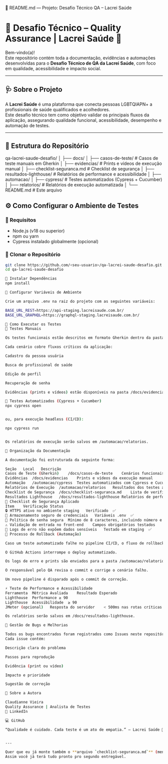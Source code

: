 🧾 README.md — Projeto: Desafio Técnico QA – Lacrei Saúde
# 🧪 Desafio Técnico – Quality Assurance | Lacrei Saúde 🌈

Bem-vindo(a)!  
Este repositório contém toda a documentação, evidências e automações desenvolvidas para o **Desafio Técnico de QA da Lacrei Saúde**, com foco em qualidade, acessibilidade e impacto social.

---

## 🩺 Sobre o Projeto

A **Lacrei Saúde** é uma plataforma que conecta pessoas LGBTQIAPN+ a profissionais de saúde qualificados e acolhedores.  
Este desafio técnico tem como objetivo validar os principais fluxos da aplicação, assegurando qualidade funcional, acessibilidade, desempenho e automação de testes.

---

## 🧭 Estrutura do Repositório



qa-lacrei-saude-desafio/
│
├── docs/
│ ├── casos-de-teste/ # Casos de teste manuais em Gherkin
│ ├── evidencias/ # Prints e vídeos de execução manual
│ ├── checklist-seguranca.md # Checklist de segurança
│ ├── resultados-lighthouse/ # Relatórios de performance e acessibilidade
│
├── automacao/
│ ├── cypress/ # Testes automatizados (Cypress + Cucumber)
│ ├── relatorios/ # Relatórios de execução automatizada
│
└── README.md # Este arquivo



## ⚙️ Como Configurar o Ambiente de Testes

### 🔹 Requisitos
- Node.js (v18 ou superior)
- npm ou yarn
- Cypress instalado globalmente (opcional)

### 🔹 Clonar o Repositório
```bash
git clone https://github.com/<seu-usuario>/qa-lacrei-saude-desafio.git
cd qa-lacrei-saude-desafio

🔹 Instalar Dependências
npm install

🔹 Configurar Variáveis de Ambiente

Crie um arquivo .env na raiz do projeto com as seguintes variáveis:

BASE_URL_REST=https://api-staging.lacreisaude.com.br/
BASE_URL_GRAPHQL=https://graphql-staging.lacreisaude.com.br/

🧪 Como Executar os Testes
🔸 Testes Manuais

Os testes funcionais estão descritos em formato Gherkin dentro da pasta /docs/casos-de-teste.

Cada cenário cobre fluxos críticos da aplicação:

Cadastro da pessoa usuária

Busca de profissional de saúde

Edição de perfil

Recuperação de senha

Evidências (prints e vídeos) estão disponíveis na pasta /docs/evidencias.

🔸 Testes Automatizados (Cypress + Cucumber)
npx cypress open


ou, para execução headless (CI/CD):

npx cypress run


Os relatórios de execução serão salvos em /automacao/relatorios.

🧩 Organização da Documentação

A documentação foi estruturada da seguinte forma:

Seção	Local	Descrição
Casos de Teste (Gherkin)	/docs/casos-de-teste	Cenários funcionais mobile
Evidências	/docs/evidencias	Prints e vídeos da execução manual
Automação	/automacao/cypress	Testes automatizados com Cypress e Cucumber
Relatórios de Execução	/automacao/relatorios	Resultados dos testes automatizados
Checklist de Segurança	/docs/checklist-seguranca.md	Lista de verificações aplicadas
Resultados Lighthouse	/docs/resultados-lighthouse	Relatórios de performance e acessibilidade
🧰 Checklist de Segurança Aplicado
Item	Verificação	Status
🔒 HTTPS ativo no ambiente staging	Verificado	✅
🔐 Armazenamento seguro de credenciais	Variáveis .env	✅
🧾 Política de senha segura	Mínimo de 8 caracteres, incluindo número e símbolo	✅
⚠️ Validação de entrada no front-end	Campos obrigatórios testados	✅
🔁 Logs de erro não expõem dados sensíveis	Testado em staging	✅
🔄 Processo de Rollback (Automação)

Caso um teste automatizado falhe no pipeline CI/CD, o fluxo de rollback ocorre da seguinte forma:

O GitHub Actions interrompe o deploy automatizado.

Os logs de erro e prints são enviados para a pasta /automacao/relatorios.

O responsável pelo QA revisa o commit e corrige o cenário falho.

Um novo pipeline é disparado após o commit de correção.

⚡ Teste de Performance e Acessibilidade
Ferramenta	Métrica Avaliada	Resultado Esperado
Lighthouse	Performance	≥ 90
Lighthouse	Acessibilidade	≥ 90
JMeter (opcional)	Resposta do servidor	< 500ms nas rotas críticas

Os relatórios serão salvos em /docs/resultados-lighthouse.

🐞 Gestão de Bugs e Melhorias

Todos os bugs encontrados foram registrados como Issues neste repositório.
Cada issue contém:

Descrição clara do problema

Passos para reprodução

Evidência (print ou vídeo)

Impacto e prioridade

Sugestão de correção

💙 Sobre a Autora

Claudianne Vieira
Quality Assurance | Analista de Testes
💌 LinkedIn

💻 GitHub

“Qualidade é cuidado. Cada teste é um ato de empatia.” – Lacrei Saúde 🌈


---

Quer que eu já monte também o **arquivo `checklist-seguranca.md`** (mencionado no README) pra você colocar em `/docs/`?  
Assim você já terá tudo pronto pro segundo entregável.
